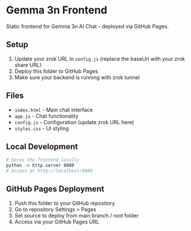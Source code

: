 # Gemma 3n Frontend

Static frontend for Gemma 3n AI Chat - deployed via GitHub Pages.

## Setup

1. Update your zrok URL in `config.js` (replace the baseUrl with your zrok share URL)
2. Deploy this folder to GitHub Pages
3. Make sure your backend is running with zrok tunnel

## Files

- `index.html` - Main chat interface  
- `app.js` - Chat functionality
- `config.js` - Configuration (update zrok URL here)
- `styles.css` - UI styling

## Local Development

```bash
# Serve the frontend locally
python -m http.server 8080
# Access at http://localhost:8080
```

## GitHub Pages Deployment

1. Push this folder to your GitHub repository
2. Go to repository Settings > Pages
3. Set source to deploy from main branch / root folder
4. Access via your GitHub Pages URL